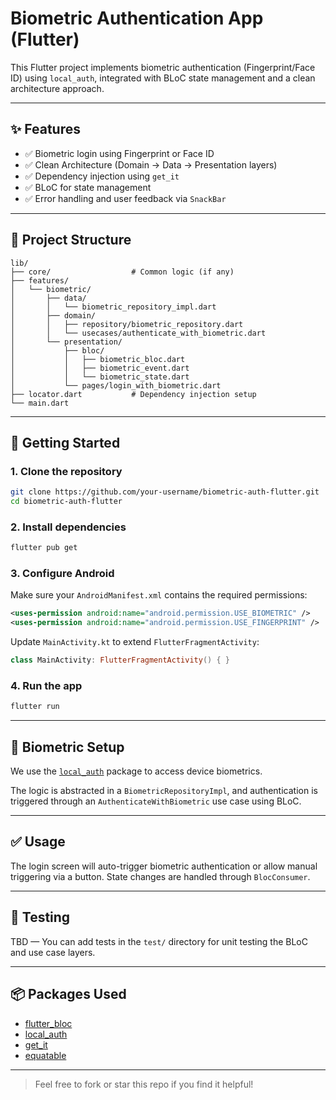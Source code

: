 # Biometric Authentication App (Flutter)

This Flutter project implements biometric authentication (Fingerprint/Face ID) using `local_auth`, integrated with BLoC state management and a clean architecture approach.

---

## ✨ Features

- ✅ Biometric login using Fingerprint or Face ID  
- ✅ Clean Architecture (Domain → Data → Presentation layers)  
- ✅ Dependency injection using `get_it`  
- ✅ BLoC for state management  
- ✅ Error handling and user feedback via `SnackBar`  

---

## 📁 Project Structure

```
lib/
├── core/                  # Common logic (if any)
├── features/
│   └── biometric/
│       ├── data/
│       │   └── biometric_repository_impl.dart
│       ├── domain/
│       │   ├── repository/biometric_repository.dart
│       │   └── usecases/authenticate_with_biometric.dart
│       └── presentation/
│           ├── bloc/
│           │   ├── biometric_bloc.dart
│           │   ├── biometric_event.dart
│           │   └── biometric_state.dart
│           └── pages/login_with_biometric.dart
├── locator.dart           # Dependency injection setup
└── main.dart
```

---

## 🚀 Getting Started

### 1. Clone the repository
```bash
git clone https://github.com/your-username/biometric-auth-flutter.git
cd biometric-auth-flutter
```

### 2. Install dependencies
```bash
flutter pub get
```

### 3. Configure Android

Make sure your `AndroidManifest.xml` contains the required permissions:
```xml
<uses-permission android:name="android.permission.USE_BIOMETRIC" />
<uses-permission android:name="android.permission.USE_FINGERPRINT" />
```

Update `MainActivity.kt` to extend `FlutterFragmentActivity`:
```kotlin
class MainActivity: FlutterFragmentActivity() { }
```

### 4. Run the app
```bash
flutter run
```

---

## 🔐 Biometric Setup

We use the [`local_auth`](https://pub.dev/packages/local_auth) package to access device biometrics.

The logic is abstracted in a `BiometricRepositoryImpl`, and authentication is triggered through an `AuthenticateWithBiometric` use case using BLoC.

---

## ✅ Usage

The login screen will auto-trigger biometric authentication or allow manual triggering via a button. State changes are handled through `BlocConsumer`.

---

## 🧪 Testing

TBD — You can add tests in the `test/` directory for unit testing the BLoC and use case layers.

---

## 📦 Packages Used

- [flutter_bloc](https://pub.dev/packages/flutter_bloc)
- [local_auth](https://pub.dev/packages/local_auth)
- [get_it](https://pub.dev/packages/get_it)
- [equatable](https://pub.dev/packages/equatable)

---

> Feel free to fork or star this repo if you find it helpful!

